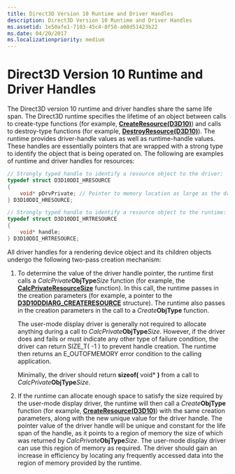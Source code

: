 ```yaml
---
title: Direct3D Version 10 Runtime and Driver Handles
description: Direct3D Version 10 Runtime and Driver Handles
ms.assetid: 1e50afe1-7103-45c4-8f58-a08d51423b22
ms.date: 04/20/2017
ms.localizationpriority: medium
---
```


# Direct3D Version 10 Runtime and Driver Handles


The Direct3D version 10 runtime and driver handles share the same life span. The Direct3D runtime specifies the lifetime of an object between calls to create-type functions (for example, [**CreateResource(D3D10)**](https://docs.microsoft.com/windows-hardware/drivers/ddi/d3d10umddi/nc-d3d10umddi-pfnd3d10ddi_createresource)) and calls to destroy-type functions (for example, [**DestroyResource(D3D10)**](https://docs.microsoft.com/windows-hardware/drivers/ddi/d3d10umddi/nc-d3d10umddi-pfnd3d10ddi_destroyresource)). The runtime provides driver-handle values as well as runtime-handle values. These handles are essentially pointers that are wrapped with a strong type to identify the object that is being operated on. The following are examples of runtime and driver handles for resources:

```cpp
// Strongly typed handle to identify a resource object to the driver: 
typedef struct D3D10DDI_HRESOURCE
{
    void* pDrvPrivate; // Pointer to memory location as large as the driver requested.
} D3D10DDI_HRESOURCE;

// Strongly typed handle to identify a resource object to the runtime:
typedef struct D3D10DDI_HRTRESOURCE
{
    void* handle;
} D3D10DDI_HRTRESOURCE;
```

All driver handles for a rendering device object and its children objects undergo the following two-pass creation mechanism:

1.  To determine the value of the driver handle pointer, the runtime first calls a _CalcPrivate_**ObjType**_Size_ function (for example, the [**CalcPrivateResourceSize**](https://docs.microsoft.com/windows-hardware/drivers/ddi/d3d10umddi/nc-d3d10umddi-pfnd3d10ddi_calcprivateresourcesize) function). In this call, the runtime passes in the creation parameters (for example, a pointer to the [**D3D10DDIARG\_CREATERESOURCE**](https://docs.microsoft.com/windows-hardware/drivers/ddi/d3d10umddi/ns-d3d10umddi-d3d10ddiarg_createresource) structure). The runtime also passes in the creation parameters in the call to a _Create_**ObjType** function.

    The user-mode display driver is generally not required to allocate anything during a call to _CalcPrivate_**ObjType**_Size_. However, if the driver does and fails or must indicate any other type of failure condition, the driver can return SIZE\_T( -1 ) to prevent handle creation. The runtime then returns an E\_OUTOFMEMORY error condition to the calling application.

    Minimally, the driver should return **sizeof(** void\* **)** from a call to _CalcPrivate_**ObjType**_Size_.

2.  If the runtime can allocate enough space to satisfy the size required by the user-mode display driver, the runtime will then call a _Create_**ObjType** function (for example, [**CreateResource(D3D10)**](https://docs.microsoft.com/windows-hardware/drivers/ddi/d3d10umddi/nc-d3d10umddi-pfnd3d10ddi_createresource)) with the same creation parameters, along with the new unique value for the driver handle. The pointer value of the driver handle will be unique and constant for the life span of the handle, as it points to a region of memory the size of which was returned by _CalcPrivate_**ObjType**_Size_. The user-mode display driver can use this region of memory as required. The driver should gain an increase in efficiency by locating any frequently accessed data into the region of memory provided by the runtime.

 

 





